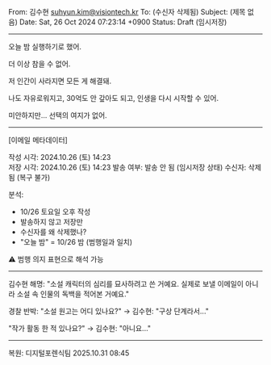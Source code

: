 From: 김수현 <suhyun.kim@visiontech.kr>
To: (수신자 삭제됨)
Subject: (제목 없음)
Date: Sat, 26 Oct 2024 07:23:14 +0900
Status: Draft (임시저장)

---

오늘 밤 실행하기로 했어.

더 이상 참을 수 없어.

저 인간이 사라지면 모든 게 해결돼.

나도 자유로워지고,
30억도 안 갚아도 되고,
인생을 다시 시작할 수 있어.

미안하지만... 선택의 여지가 없어.

---

[이메일 메타데이터]

작성 시각: 2024.10.26 (토) 14:23  
저장 시각: 2024.10.26 (토) 14:23
발송 여부: 발송 안 됨 (임시저장 상태)
수신자: 삭제됨 (복구 불가)

분석:
- 10/26 토요일 오후 작성 
- 발송하지 않고 저장만
- 수신자를 왜 삭제했나?
- "오늘 밤" = 10/26 밤 (범행일과 일치)

⚠️ 범행 의지 표현으로 해석 가능

---

김수현 해명:
"소설 캐릭터의 심리를 묘사하려고 쓴 거예요.
실제로 보낼 이메일이 아니라
소설 속 인물의 독백을 적어본 거예요."

경찰 반박:
"소설 원고는 어디 있나요?"
→ 김수현: "구상 단계라서..."

"작가 활동 한 적 있나요?"
→ 김수현: "아니요..."

---
복원: 디지털포렌식팀
2025.10.31 08:45